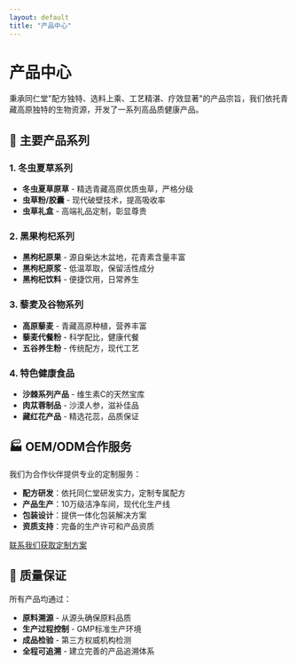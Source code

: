 ```yaml
---
layout: default
title: "产品中心"
---
```


# 产品中心

秉承同仁堂"配方独特、选料上乘、工艺精湛、疗效显著"的产品宗旨，我们依托青藏高原独特的生物资源，开发了一系列高品质健康产品。

## 🌿 主要产品系列

### 1. 冬虫夏草系列
- **冬虫夏草原草** - 精选青藏高原优质虫草，严格分级
- **虫草粉/胶囊** - 现代破壁技术，提高吸收率
- **虫草礼盒** - 高端礼品定制，彰显尊贵

### 2. 黑果枸杞系列  
- **黑枸杞原果** - 源自柴达木盆地，花青素含量丰富
- **黑枸杞原浆** - 低温萃取，保留活性成分
- **黑枸杞饮料** - 便捷饮用，日常养生

### 3. 藜麦及谷物系列
- **高原藜麦** - 青藏高原种植，营养丰富
- **藜麦代餐粉** - 科学配比，健康代餐
- **五谷养生粉** - 传统配方，现代工艺

### 4. 特色健康食品
- **沙棘系列产品** - 维生素C的天然宝库
- **肉苁蓉制品** - 沙漠人参，滋补佳品
- **藏红花产品** - 精选花蕊，品质保证

## 🏭 OEM/ODM合作服务

我们为合作伙伴提供专业的定制服务：

- **配方研发**：依托同仁堂研发实力，定制专属配方
- **产品生产**：10万级洁净车间，现代化生产线
- **包装设计**：提供一体化包装解决方案
- **资质支持**：完备的生产许可和产品资质

[联系我们获取定制方案](/contact)

## 🔬 质量保证

所有产品均通过：
- **原料溯源** - 从源头确保原料品质
- **生产过程控制** - GMP标准生产环境
- **成品检验** - 第三方权威机构检测
- **全程可追溯** - 建立完善的产品追溯体系